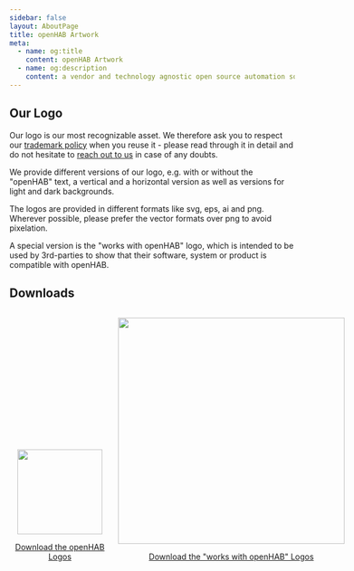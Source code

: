 ```yaml
---
sidebar: false
layout: AboutPage
title: openHAB Artwork
meta:
  - name: og:title
    content: openHAB Artwork
  - name: og:description
    content: a vendor and technology agnostic open source automation software for your home
---
```


<style>
.big-title {
  font-family: 'Open Sans', sans-serif;
  font-size: 2rem;
  font-weight: 400;
  text-align: center;
}
img.illustration {
  width: 30%;
  align: center;
}
@media (max-width: 719px) {
  img.illustration {
    width: 100%;
    align: center;
  }
}
.downloads {
  display: flex;
  align-items: flex-end;
  align-content: center;
  justify-content: space-between;
  max-width: 750px;
  margin: 0 auto;
}

@media (max-width: 719px) {
  .downloads {
    text-align: center;
    align-items: center;
    flex-direction: column;
    justify-content: center;  }
}

</style>

## Our Logo

Our logo is our most recognizable asset. We therefore ask you to respect our [trademark policy](/about/trademark) when you reuse it - please read through it in detail and do not hesitate to [reach out to us](/about/trademark.html#contact) in case of any doubts.

We provide different versions of our logo, e.g. with or without the "openHAB" text, a vertical and a horizontal version as well as versions for light and dark backgrounds.

The logos are provided in different formats like svg, eps, ai and png. Wherever possible, please prefer the vector formats over png to avoid pixelation.

A special version is the "works with openHAB" logo, which is intended to be used by 3rd-parties to show that their software, system or product is compatible with openHAB.

## Downloads

<div class="downloads">
  <div>
    <a href="openHAB-logo.zip">
      <img src="openhab-logo-square.png" width="150" style="padding: 1em" /><br/>
      <center>Download the openHAB Logos</center>
    </a>
  </div>
  <div>
    <a href="workswith-openHAB-logo.zip">
      <img src="workswith-openhab.png" width="400" style="padding: 1em" /><br/>
      <center>Download the "works with openHAB" Logos</center>
    </a>
  </div>
</div>